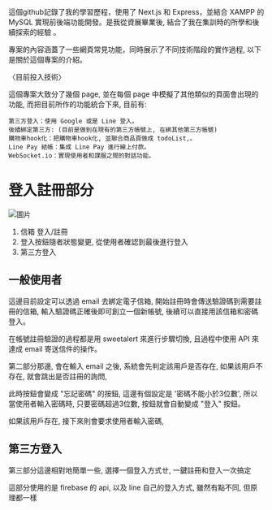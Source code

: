 這個github記錄了我的學習歷程，使用了 Next.js 和 Express，並結合 XAMPP 的 MySQL 實現前後端功能開發。是我從資展畢業後, 結合了我在集訓時的所學和後續探索的經驗 。 


專案的內容涵蓋了一些網頁常見功能，同時展示了不同技術階段的實作過程, 以下是關於這個專案的介紹。

〈目前投入技術〉


  這個專案大致分了幾個 page, 並在每個 page 中模擬了其他類似的頁面會出現的功能, 而把目前所作的功能統合下來, 目前有:

    第三方登入：使用 Google 或是 Line 登入。
    後續綁定第三方: (目前是做到在現有的第三方帳號上, 在綁其他第三方帳號)
    購物車hook化：把購物車hook化, 並聯合商品頁做成 todoList,。
    Line Pay 結帳：集成 Line Pay 進行線上付款。
    WebSocket.io：實現使用者和課服之間的對話功能。


# 登入註冊部分

![圖片](https://github.com/user-attachments/assets/e3b0276e-49ec-49f6-8b99-cc399eafa913)

1. 信箱 登入/註冊
2. 登入按鈕隨者狀態變更, 從使用者確認到最後進行登入
3. 第三方登入

## 一般使用者

 這邊目前設定可以透過 email 去綁定電子信箱, 開始註冊時會傳送驗證碼到需要註冊的信箱,
 輸入驗證碼正確後即可創立一個新帳號, 後續可以直接用該信箱和密碼登入。

 在帳號註冊驗證的過程都是用 sweetalert 來進行步驟切換, 
 且過程中使用 API 來達成 email 寄送信件的操作。


 第二部分那邊, 會在輸入 email 之後, 系統會先判定該用戶是否存在,
 如果該用戶不存在, 就會跳出是否註冊的詢問,

 此時按鈕會變成 "忘記密碼" 的按鈕, 這邊有個設定是 '密碼不能小於3位數', 
 所以當使用者輸入密碼時, 只要密碼超過3位數, 按鈕就會自動變成 "登入" 按鈕。
 
 如果該用戶存在, 接下來則會要求使用者輸入密碼,


## 第三方登入

第三部分這邊相對地簡單一些, 選擇一個登入方式ㄝ, 一鍵註冊和登入一次搞定 

這部分使用的是 firebase 的 api, 以及 line 自己的登入方式,
雖然有點不同, 但原理都一樣











 
